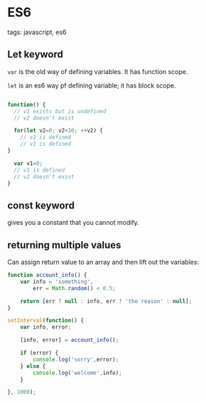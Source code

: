 # ES6

tags: javascript, es6

## Let keyword

`var` is the old way of defining variables. It has function scope.

`let` is an es6 way pf defining variable; it has block scope.

```javascript

function() {
  // v1 exists but is undefined
  // v2 doesn't exist

  for(let v2=0; v2<10; ++v2) {
    // v2 is defined
    // v1 is defined
}

  var v1=0;
  // v1 is defined
  // v2 doesn't exist
}
```

## const keyword

gives you a constant that you cannot modify.

## returning multiple values

Can assign return value to an array and then lift out the variables:

```javascript
function account_info() {
    var info = 'something',
        err = Math.random() < 0.5;

    return [err ? null : info, err ? 'the reason' : null];
}

setInterval(function() {
    var info, error;

    [info, error] = account_info();

    if (error) {
        console.log('sorry',error);
    } else {
        console.log('welcome',info);
    }

}, 1000);
```

